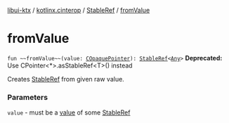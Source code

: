 [libui-ktx](../../index.md) / [kotlinx.cinterop](../index.md) / [StableRef](index.md) / [fromValue](./from-value.md)

# fromValue

`fun ~~fromValue~~(value: `[`COpaquePointer`](../-c-opaque-pointer.md)`): `[`StableRef`](index.md)`<`[`Any`](https://kotlinlang.org/api/latest/jvm/stdlib/kotlin/-any/index.html)`>`
**Deprecated:** Use CPointer&lt;*&gt;.asStableRef&lt;T&gt;() instead

Creates [StableRef](index.md) from given raw value.

### Parameters

`value` - must be a [value](from-value.md#kotlinx.cinterop.StableRef.Companion$fromValue(kotlinx.cinterop.CPointer((kotlinx.cinterop.CPointed)))/value) of some [StableRef](index.md)